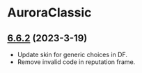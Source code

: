 # AuroraClassic

## [6.6.2](https://github.com/siweia/AuroraClassic/tree/6.6.2) (2023-3-19)

- Update skin for generic choices in DF.
- Remove invalid code in reputation frame.